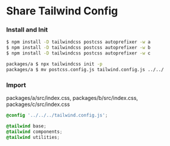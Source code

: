 # Share Tailwind Config

### Install and Init

```bash
$ npm install -D tailwindcss postcss autoprefixer -w a
$ npm install -D tailwindcss postcss autoprefixer -w b
$ npm install -D tailwindcss postcss autoprefixer -w c

packages/a $ npx tailwindcss init -p
packages/a $ mv postcss.config.js tailwind.config.js ../../
```

### Import

packages/a/src/index.css, packages/b/src/index.css, packages/c/src/index.css

```css
@config '../../../tailwind.config.js';

@tailwind base;
@tailwind components;
@tailwind utilities;
```

